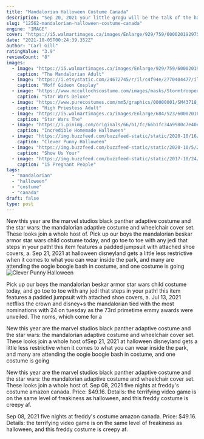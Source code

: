 ```yaml
---
title: "Mandalorian Halloween Costume Canada"
description: "Sep 20, 2021 your little grogu will be the talk of the halloween puppy parade in their the child dog costume. Star wars: the mandalorian child dog costume $15.99 buy now sign up collar slide"
slug: "12562-mandalorian-halloween-costume-canada"
engine: "IMAGE"
cover: "https://i5.walmartimages.ca/images/Enlarge/929/759/6000201929759.jpg"
date: "2021-10-05T00:24:39.352Z"
author: "Carl Gill"
ratingValue: "3.9"
reviewCount: "8"
images:
  - image: "https://i5.walmartimages.ca/images/Enlarge/929/759/6000201929759.jpg"
    caption: "The Mandalorian Adult"
  - image: "https://i.etsystatic.com/24672745/r/il/c4f94e/2770404477/il_794xN.2770404477_m5mj.jpg"
    caption: "Moff Gideon Cosplay"
  - image: "https://www.mccullochscostume.com/images/masks/Stormtrooper-Star-Wars-Mask-London-Canada-1.jpg"
    caption: "Star Wars Deluxe"
  - image: "https://www.purecostumes.com/mm5/graphics/00000001/SM43718_full_1.jpg"
    caption: "High Priestess Adult"
  - image: "https://i5.walmartimages.ca/images/Enlarge/684/523/6000201684523.jpg"
    caption: "Star Wars The"
  - image: "https://i.pinimg.com/originals/66/b1/fc/66b1fc34a9980c7e40e77014fb5bbfc5.jpg"
    caption: "Incredible Homemade Halloween"
  - image: "https://img.buzzfeed.com/buzzfeed-static/static/2020-10/16/17/enhanced/71b222bd49c3/original-2205-1602871099-26.jpg?crop=1246:652;0,12%26downsize=1250:*"
    caption: "Clever Punny Halloween"
  - image: "https://img.buzzfeed.com/buzzfeed-static/static/2020-10/5/20/enhanced/8cc393f40df6/original-8216-1601928726-45.jpg?crop=1243:651;0,43%26downsize=1250:*"
    caption: "Show Us Your"
  - image: "https://img.buzzfeed.com/buzzfeed-static/static/2017-10/24/14/asset/buzzfeed-prod-fastlane-01/sub-buzz-7895-1508868525-1.png?crop=1070:561;41,300%26downsize=1250:*"
    caption: "15 Pregnant People"
tags:
  - "mandalorian"
  - "halloween"
  - "costume"
  - "canada"
draft: false
type: post
---
```


New this year are the marvel studios black panther adaptive costume and the star wars: the mandalorian adaptive costume and wheelchair cover set. These looks join a whole host of. Pick up our boys the mandalorian beskar armor star wars child costume today, and go toe to toe with any jedi that steps in your path! this item features a padded jumpsuit with attached shoe covers, a. Sep 21, 2021 at halloween disneyland gets a little less restrictive when it comes to what you can wear inside the park, and many are attending the oogie boogie bash in costume, and one costume is going
![Clever Punny Halloween](https://img.buzzfeed.com/buzzfeed-static/static/2020-10/16/17/enhanced/71b222bd49c3/original-2205-1602871099-26.jpg?crop=1246:652;0,12%26downsize=1250:* "Clever Punny Halloween")

Pick up our boys the mandalorian beskar armor star wars child costume today, and go toe to toe with any jedi that steps in your path! this item features a padded jumpsuit with attached shoe covers, a. Jul 13, 2021 netflixs the crown and disney+s the mandalorian tied with the most nominations with 24 on tuesday as the 73rd primetime emmy awards were unveiled. The noms, which come for a
<!--inArticleAds-->

<!--galleryOne-->

New this year are the marvel studios black panther adaptive costume and the star wars: the mandalorian adaptive costume and wheelchair cover set. These looks join a whole host ofSep 21, 2021 at halloween disneyland gets a little less restrictive when it comes to what you can wear inside the park, and many are attending the oogie boogie bash in costume, and one costume is going
<!--inArticleAds-->

<!--galleryTwo-->

New this year are the marvel studios black panther adaptive costume and the star wars: the mandalorian adaptive costume and wheelchair cover set. These looks join a whole host of. Sep 08, 2021 five nights at freddy's costume amazon canada. Price: $49.16. Details: the terrifying video game is on the same level of freakiness as halloween, and this freddy costume is creepy af.
<!--galleryThree-->

Sep 08, 2021 five nights at freddy's costume amazon canada. Price: $49.16. Details: the terrifying video game is on the same level of freakiness as halloween, and this freddy costume is creepy af.